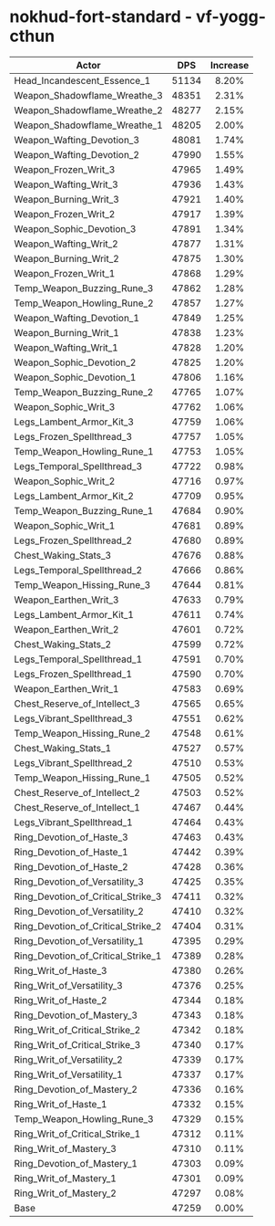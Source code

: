 # nokhud-fort-standard - vf-yogg-cthun
| Actor | DPS | Increase |
|---|:---:|:---:|
|Head_Incandescent_Essence_1|51134|8.20%|
|Weapon_Shadowflame_Wreathe_3|48351|2.31%|
|Weapon_Shadowflame_Wreathe_2|48277|2.15%|
|Weapon_Shadowflame_Wreathe_1|48205|2.00%|
|Weapon_Wafting_Devotion_3|48081|1.74%|
|Weapon_Wafting_Devotion_2|47990|1.55%|
|Weapon_Frozen_Writ_3|47965|1.49%|
|Weapon_Wafting_Writ_3|47936|1.43%|
|Weapon_Burning_Writ_3|47921|1.40%|
|Weapon_Frozen_Writ_2|47917|1.39%|
|Weapon_Sophic_Devotion_3|47891|1.34%|
|Weapon_Wafting_Writ_2|47877|1.31%|
|Weapon_Burning_Writ_2|47875|1.30%|
|Weapon_Frozen_Writ_1|47868|1.29%|
|Temp_Weapon_Buzzing_Rune_3|47862|1.28%|
|Temp_Weapon_Howling_Rune_2|47857|1.27%|
|Weapon_Wafting_Devotion_1|47849|1.25%|
|Weapon_Burning_Writ_1|47838|1.23%|
|Weapon_Wafting_Writ_1|47828|1.20%|
|Weapon_Sophic_Devotion_2|47825|1.20%|
|Weapon_Sophic_Devotion_1|47806|1.16%|
|Temp_Weapon_Buzzing_Rune_2|47765|1.07%|
|Weapon_Sophic_Writ_3|47762|1.06%|
|Legs_Lambent_Armor_Kit_3|47759|1.06%|
|Legs_Frozen_Spellthread_3|47757|1.05%|
|Temp_Weapon_Howling_Rune_1|47753|1.05%|
|Legs_Temporal_Spellthread_3|47722|0.98%|
|Weapon_Sophic_Writ_2|47716|0.97%|
|Legs_Lambent_Armor_Kit_2|47709|0.95%|
|Temp_Weapon_Buzzing_Rune_1|47684|0.90%|
|Weapon_Sophic_Writ_1|47681|0.89%|
|Legs_Frozen_Spellthread_2|47680|0.89%|
|Chest_Waking_Stats_3|47676|0.88%|
|Legs_Temporal_Spellthread_2|47666|0.86%|
|Temp_Weapon_Hissing_Rune_3|47644|0.81%|
|Weapon_Earthen_Writ_3|47633|0.79%|
|Legs_Lambent_Armor_Kit_1|47611|0.74%|
|Weapon_Earthen_Writ_2|47601|0.72%|
|Chest_Waking_Stats_2|47599|0.72%|
|Legs_Temporal_Spellthread_1|47591|0.70%|
|Legs_Frozen_Spellthread_1|47590|0.70%|
|Weapon_Earthen_Writ_1|47583|0.69%|
|Chest_Reserve_of_Intellect_3|47565|0.65%|
|Legs_Vibrant_Spellthread_3|47551|0.62%|
|Temp_Weapon_Hissing_Rune_2|47548|0.61%|
|Chest_Waking_Stats_1|47527|0.57%|
|Legs_Vibrant_Spellthread_2|47510|0.53%|
|Temp_Weapon_Hissing_Rune_1|47505|0.52%|
|Chest_Reserve_of_Intellect_2|47503|0.52%|
|Chest_Reserve_of_Intellect_1|47467|0.44%|
|Legs_Vibrant_Spellthread_1|47464|0.43%|
|Ring_Devotion_of_Haste_3|47463|0.43%|
|Ring_Devotion_of_Haste_1|47442|0.39%|
|Ring_Devotion_of_Haste_2|47428|0.36%|
|Ring_Devotion_of_Versatility_3|47425|0.35%|
|Ring_Devotion_of_Critical_Strike_3|47411|0.32%|
|Ring_Devotion_of_Versatility_2|47410|0.32%|
|Ring_Devotion_of_Critical_Strike_2|47404|0.31%|
|Ring_Devotion_of_Versatility_1|47395|0.29%|
|Ring_Devotion_of_Critical_Strike_1|47389|0.28%|
|Ring_Writ_of_Haste_3|47380|0.26%|
|Ring_Writ_of_Versatility_3|47376|0.25%|
|Ring_Writ_of_Haste_2|47344|0.18%|
|Ring_Devotion_of_Mastery_3|47343|0.18%|
|Ring_Writ_of_Critical_Strike_2|47342|0.18%|
|Ring_Writ_of_Critical_Strike_3|47340|0.17%|
|Ring_Writ_of_Versatility_2|47339|0.17%|
|Ring_Writ_of_Versatility_1|47337|0.17%|
|Ring_Devotion_of_Mastery_2|47336|0.16%|
|Ring_Writ_of_Haste_1|47332|0.15%|
|Temp_Weapon_Howling_Rune_3|47329|0.15%|
|Ring_Writ_of_Critical_Strike_1|47312|0.11%|
|Ring_Writ_of_Mastery_3|47310|0.11%|
|Ring_Devotion_of_Mastery_1|47303|0.09%|
|Ring_Writ_of_Mastery_1|47301|0.09%|
|Ring_Writ_of_Mastery_2|47297|0.08%|
|Base|47259|0.00%|
